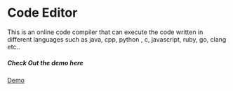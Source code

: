 # Code Editor

This is an online code compiler that can execute the code written in different languages such as java, cpp, python , c, javascript, ruby, go, clang etc..

<h5>Check Out the demo here</h5>

<a href="https://codemp.netlify.app/">Demo</a>
